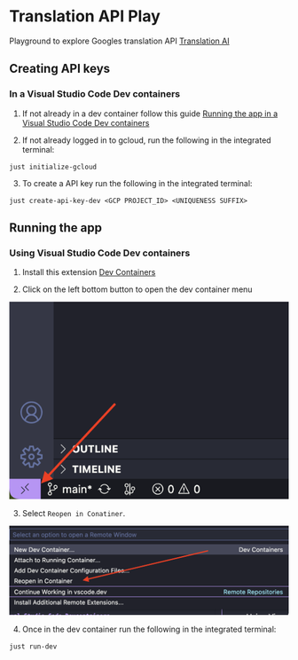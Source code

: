 # Translation API Play

Playground to explore Googles translation API [Translation AI](https://cloud.google.com/translate)

## Creating API keys

### In a Visual Studio Code Dev containers

1. If not already in a dev container follow this guide [Running the app in a Visual Studio Code Dev containers](#using-visual-studio-code-dev-containers)

2. If not already logged in to gcloud, run the following in the integrated terminal:

```shell
just initialize-gcloud
```

3. To create a API key run the following in the integrated terminal:

```shell
just create-api-key-dev <GCP PROJECT_ID> <UNIQUENESS SUFFIX>
```

## Running the app

### Using Visual Studio Code Dev containers

1. Install this extension [Dev Containers](https://marketplace.visualstudio.com/items?itemName=ms-vscode-remote.remote-containers)

2. Click on the left bottom button to open the dev container menu

![open dev container menu](./documentation/images/devcontainer-activation.png)

3. Select `Reopen in Conatiner`.

![select reopen in container](./documentation/images/reopen-devcontainer.png)

4. Once in the dev container run the following in the integrated terminal:

```shell
just run-dev
```

